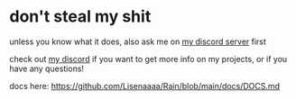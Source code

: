 # don't steal my shit 

unless you know what it does, also ask me on [my discord server](https://discord.gg/uUaGtMVkhD) first

check out [my discord](https://discord.gg/uUaGtMVkhD) if you want to get more info on my projects, or if you have any questions!

docs here: https://github.com/Lisenaaaa/Rain/blob/main/docs/DOCS.md
